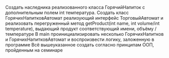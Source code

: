 Создать наследника реализованного класса ГорячийНапиток с дополнительным полем int температура.
Создать класс ГорячихНапитковАвтомат реализующий интерфейс ТорговыйАвтомат и реализовать 
перегруженный метод getProduct(int name, int volume/int temperature), выдающий продукт соответствующий имени, объёму / температуре
В main проинициализировать несколько ГорячихНапитков и ГорячихНапитковАвтомат и воспроизвести логику, заложенную в программе
Всё вышеуказанное создать согласно принципам ООП, пройденным на семинаре
